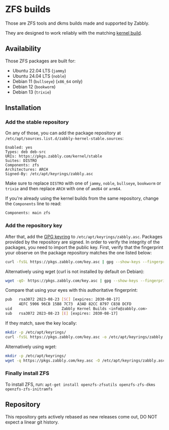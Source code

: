# ZFS builds
Those are ZFS tools and dkms builds made and supported by Zabbly.

They are designed to work reliably with the matching [kernel build](https://github.com/zabbly/linux).

## Availability
Those ZFS packages are built for:

 * Ubuntu 22.04 LTS (`jammy`)
 * Ubuntu 24.04 LTS (`noble`)
 * Debian 11 (`bullseye`) (`x86_64` only)
 * Debian 12 (`bookworm`)
 * Debian 13 (`trixie`)

## Installation

### Add the stable repository 
On any of those, you can add the package repository at `/etc/apt/sources.list.d/zabbly-kernel-stable.sources`:

```
Enabled: yes
Types: deb deb-src
URIs: https://pkgs.zabbly.com/kernel/stable
Suites: DISTRO
Components: zfs
Architectures: ARCH
Signed-By: /etc/apt/keyrings/zabbly.asc
```

Make sure to replace `DISTRO` with one of  `jammy`, `noble`, `bullseye`, `bookworm` or `trixie`
and then replace `ARCH` with one of `amd64` or `arm64`.

If you're already using the kernel builds from the same repository, change the `Components` line to read:
```
Components: main zfs
```

### Add the repository key
After that, add the [GPG keyring](https://pkgs.zabbly.com/key.asc) to `/etc/apt/keyrings/zabbly.asc`. 
Packages provided by the repository are signed. In order to verify the integrity of the packages, you need to import the public key. 
First, verify that the fingerprint your observe on the package repository matches the one listed below:

```sh
curl -fsSL https://pkgs.zabbly.com/key.asc | gpg --show-keys --fingerprint
```

Alternatively using wget (curl is not installed by default on Debian):

```sh
wget -qO- https://pkgs.zabbly.com/key.asc | gpg --show-keys --fingerprint
```

Compare that using your eyes with this authoritative fingerprint:
```sh
pub   rsa3072 2023-08-23 [SC] [expires: 2030-08-17]
      4EFC 5906 96CB 15B8 7C73  A3AD 82CC 8797 C838 DCFD
uid                      Zabbly Kernel Builds <info@zabbly.com>
sub   rsa3072 2023-08-23 [E] [expires: 2030-08-17]
```

If they match, save the key locally:

```sh
mkdir -p /etc/apt/keyrings/
curl -fsSL https://pkgs.zabbly.com/key.asc -o /etc/apt/keyrings/zabbly.asc
```
Alternatively using wget:

```sh
mkdir -p /etc/apt/keyrings/
wget -q https://pkgs.zabbly.com/key.asc -O /etc/apt/keyrings/zabbly.asc
```

### Finally install ZFS
To install ZFS, run: `apt-get install openzfs-zfsutils openzfs-zfs-dkms openzfs-zfs-initramfs`

## Repository
This repository gets actively rebased as new releases come out, DO NOT expect a linear git history.
